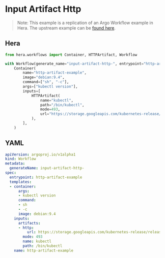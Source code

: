 # Input Artifact Http

> Note: This example is a replication of an Argo Workflow example in Hera. The upstream example can be [found here](https://github.com/argoproj/argo-workflows/blob/master/examples/input-artifact-http.yaml).



## Hera

```python
from hera.workflows import Container, HTTPArtifact, Workflow

with Workflow(generate_name="input-artifact-http-", entrypoint="http-artifact-example") as w:
    Container(
        name="http-artifact-example",
        image="debian:9.4",
        command=["sh", "-c"],
        args=["kubectl version"],
        inputs=[
            HTTPArtifact(
                name="kubectl",
                path="/bin/kubectl",
                mode=493,
                url="https://storage.googleapis.com/kubernetes-release/release/v1.8.0/bin/linux/amd64/kubectl",
            ),
        ],
    )
```

## YAML

```yaml
apiVersion: argoproj.io/v1alpha1
kind: Workflow
metadata:
  generateName: input-artifact-http-
spec:
  entrypoint: http-artifact-example
  templates:
  - container:
      args:
      - kubectl version
      command:
      - sh
      - -c
      image: debian:9.4
    inputs:
      artifacts:
      - http:
          url: https://storage.googleapis.com/kubernetes-release/release/v1.8.0/bin/linux/amd64/kubectl
        mode: 493
        name: kubectl
        path: /bin/kubectl
    name: http-artifact-example
```
